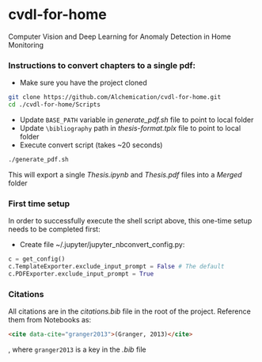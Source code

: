 # cvdl-for-home
Computer Vision and Deep Learning for Anomaly Detection in Home Monitoring

### Instructions to convert chapters to a single pdf:

- Make sure you have the project cloned
```bash
git clone https://github.com/Alchemication/cvdl-for-home.git
cd ./cvdl-for-home/Scripts
```
- Update `BASE_PATH` variable in *generate_pdf.sh* file to point to local folder
- Update `\bibliography` path in *thesis-format.tplx* file to point to local folder
- Execute convert script (takes ~20 seconds)
```bash
./generate_pdf.sh
```

This will export a single *Thesis.ipynb* and *Thesis.pdf* files into a *Merged* folder

### First time setup

In order to successfully execute the shell script above, this one-time setup needs to be completed first:

- Create file ~/.jupyter/jupyter_nbconvert_config.py:

```python
c = get_config()
c.TemplateExporter.exclude_input_prompt = False # The default
c.PDFExporter.exclude_input_prompt = True
```

### Citations

All citations are in the *citations.bib* file in the root of the project. Reference them from Notebooks as:
```html
<cite data-cite="granger2013">(Granger, 2013)</cite>
```
, where `granger2013` is a key in the *.bib* file
